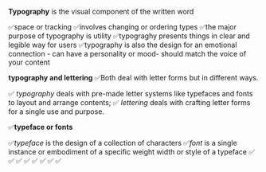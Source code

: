 
**Typography** 
is the visual component of the written word

✅space or tracking 
✅involves changing or ordering types
✅the major purpose of typography is utility
✅typograghy presents things in clear and legible way for users
✅typography is also the design for an emotional connection - can have a personality or mood- should match the voice of your content

__typography and lettering__
✅Both deal with letter forms but in different ways.

✅ _typography_ deals with pre-made letter systems like typefaces and fonts to layout and arrange contents;
✅ _lettering_ deals with crafting letter forms for a single use and purpose.

✅**typeface or fonts**

✅_typeface_ is the design of a collection of characters
✅_font_ is a single instance or embodiment of a specific weight width or style of a typeface
✅
✅
✅
✅
✅
✅
✅
✅
